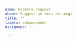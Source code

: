 ```yaml
---
name: Feature request
about: Suggest an idea for megi
title: ''
labels: enhancement
assignees: ''

---
```




